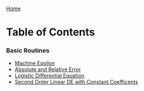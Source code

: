 <a href="https://philipnelson5.github.io">Home</a>
# Table of Contents

### Basic Routines
- [Machine Epsilon](https://philipnelson5.github.io/class-projects/MATH5620_NumericalSolutionsOfDifferentialEquations/machineEpsilon/manual)
- [Absolute and Relative Error](https://philipnelson5.github.io/class-projects/MATH5620_NumericalSolutionsOfDifferentialEquations/error/manual)
- [Logistic Differential Equation](https://philipnelson5.github.io/class-projects/MATH5620_NumericalSolutionsOfDifferentialEquations/logistic/manual)
- [Second Order Linear DE with Constant Coefficents](https://philipnelson5.github.io/class-projects/MATH5620_NumericalSolutionsOfDifferentialEquations/secondOrderLinear/manual)
